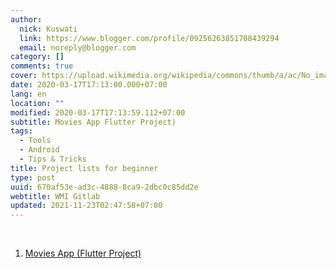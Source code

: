 ```yaml
---
author:
  nick: Kuswati
  link: https://www.blogger.com/profile/09256263851708439294
  email: noreply@blogger.com
category: []
comments: true
cover: https://upload.wikimedia.org/wikipedia/commons/thumb/a/ac/No_image_available.svg/2048px-No_image_available.svg.png
date: 2020-03-17T17:13:00.000+07:00
lang: en
location: ""
modified: 2020-03-17T17:13:59.112+07:00
subtitle: Movies App Flutter Project)
tags:
  - Tools
  - Android
  - Tips & Tricks
title: Project lists for beginner
type: post
uuid: 670af53e-ad3c-4888-8ca9-2dbc0c85dd2e
webtitle: WMI Gitlab
updated: 2021-11-23T02:47:58+07:00
---
```


<div dir="ltr" style="text-align: left;" trbidi="on"><br><ol style="text-align: left;"><li><a href="https://github.com/madeadriandp/movies_app" rel="noopener noreferer nofollow" target="_blank">Movies App (Flutter Project)</a></li></ol></div><script>document.querySelectorAll("pre,code");
  pretext.forEach(function (el) {
    el.classList.toggle("notranslate", true);
  });</script>